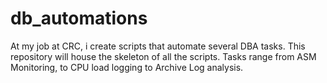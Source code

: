 # db_automations
At my job at CRC, i create scripts that automate several DBA tasks. This repository will house the skeleton of all the scripts. Tasks range from ASM Monitoring, to CPU load logging to Archive Log analysis. 
